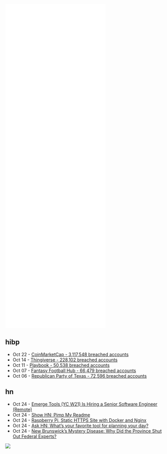 ![Metrics](https://raw.githubusercontent.com/phixion/phixion/master/metrics.svg)

## hibp

<!--
for https://github.com/phixion/phixion/blob/main/.github/workflows/feeds.yml
-->
<!--START_SECTION:haveibeenpwnd-->
- Oct 22 - [CoinMarketCap - 3,117,548 breached accounts](https://haveibeenpwned.com/PwnedWebsites#CoinMarketCap)
- Oct 14 - [Thingiverse - 228,102 breached accounts](https://haveibeenpwned.com/PwnedWebsites#Thingiverse)
- Oct 11 - [Playbook - 50,538 breached accounts](https://haveibeenpwned.com/PwnedWebsites#Playbook)
- Oct 07 - [Fantasy Football Hub - 66,479 breached accounts](https://haveibeenpwned.com/PwnedWebsites#FantasyFootballHub)
- Oct 06 - [Republican Party of Texas - 72,596 breached accounts](https://haveibeenpwned.com/PwnedWebsites#RepublicanPartyOfTexas)
<!--END_SECTION:haveibeenpwnd-->

## hn

<!--
for https://github.com/phixion/phixion/blob/main/.github/workflows/feeds.yml
-->
<!--START_SECTION:hn-->
- Oct 24 - [Emerge Tools (YC W21) Is Hiring a Senior Software Engineer (Remote)](https://www.ycombinator.com/companies/emerge-tools/jobs/S8b1ojf-senior-software-engineer)
- Oct 24 - [Show HN: Pimp My Readme](https://pimp-my-readme.webapp.io/)
- Oct 24 - [Raspberry Pi, Static HTTPS Site with Docker and Nginx](https://gist.github.com/rain-1/2d6033ee2b63c0a3ab802b5572df3ba9)
- Oct 24 - [Ask HN: What’s your favorite tool for planning your day?](https://news.ycombinator.com/item?id=28979602)
- Oct 24 - [New Brunswick’s Mystery Disease: Why Did the Province Shut Out Federal Experts?](https://thewalrus.ca/new-brunswicks-medical-mystery/)
<!--END_SECTION:hn-->

<!--
for https://yhype.me
-->
![](https://hit.yhype.me/github/profile?user_id=13013670)
